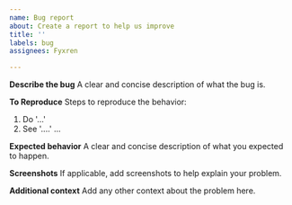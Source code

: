 ```yaml
---
name: Bug report
about: Create a report to help us improve
title: ''
labels: bug
assignees: Fyxren

---
```


**Describe the bug**
A clear and concise description of what the bug is.

**To Reproduce**
Steps to reproduce the behavior:
1. Do '...'
2. See '....'
...

**Expected behavior**
A clear and concise description of what you expected to happen.

**Screenshots**
If applicable, add screenshots to help explain your problem.

**Additional context**
Add any other context about the problem here.
